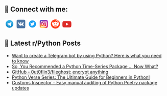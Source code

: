 ## 🔎 Connect with me:
[<img src="https://github.com/bullbesh/bullbesh/blob/main/images/Telegram.png" width="32" height="32" />](https://t.me/bullbesh)
[<img src="https://github.com/bullbesh/bullbesh/blob/main/images/VK.png" width="32" height="32" />](https://vk.com/bullbesh)
[<img src="https://github.com/bullbesh/bullbesh/blob/main/images/Twitter.png" width="32" height="32" />](https://twitter.com/bullbesh1)
[<img src="https://github.com/bullbesh/bullbesh/blob/main/images/Instagram.png" width="32" height="32" />](https://www.instagram.com/bullbesh)
[<img src="https://github.com/bullbesh/bullbesh/blob/main/images/Reddit.png" width="32" height="32" />](https://www.reddit.com/user/bullbesh)
[<img src="https://github.com/bullbesh/bullbesh/blob/main/images/YouTube.png" width="32" height="32" />](https://www.youtube.com/channel/UCtfjRs6uzgq5mfm8S06WTcg)

## 📕 Latest r/Python Posts
<!-- BLOG-POST-LIST:START -->
- [Want to create a Telegram bot by using Python? Here is what you need to know](https://www.reddit.com/r/Python/comments/120lmhh/want_to_create_a_telegram_bot_by_using_python/)
- [So, You Recommended a Python Time-Series Package … Now What?](https://www.reddit.com/r/Python/comments/120l3te/so_you_recommended_a_python_timeseries_package/)
- [GitHub - 0ut0flin3/fileghost: encrypt anything](https://www.reddit.com/r/Python/comments/120j95o/github_0ut0flin3fileghost_encrypt_anything/)
- [Python Verse Series: The Ultimate Guide for Beginners in Python!](https://www.reddit.com/r/Python/comments/120iu3i/python_verse_series_the_ultimate_guide_for/)
- [Customs Inspector - Easy manual auditing of Python Poetry package updates](https://www.reddit.com/r/Python/comments/1201eri/customs_inspector_easy_manual_auditing_of_python/)
<!-- BLOG-POST-LIST:END -->
